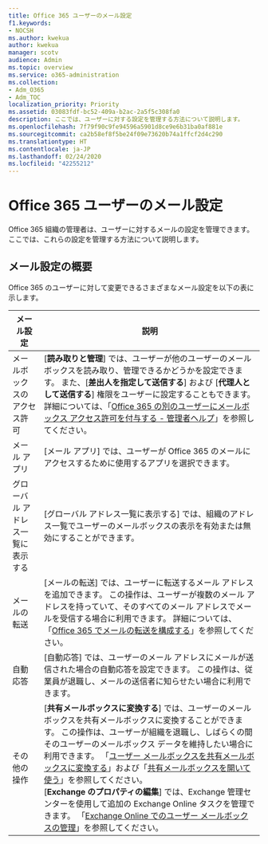 ```yaml
---
title: Office 365 ユーザーのメール設定
f1.keywords:
- NOCSH
ms.author: kwekua
author: kwekua
manager: scotv
audience: Admin
ms.topic: overview
ms.service: o365-administration
ms.collection:
- Adm_O365
- Adm_TOC
localization_priority: Priority
ms.assetid: 03083fdf-bc52-409a-b2ac-2a5f5c308fa0
description: ここでは、ユーザーに対する設定を管理する方法について説明します。
ms.openlocfilehash: 7f79f90c9fe94596a5901d8ce9e6b31ba0af881e
ms.sourcegitcommit: ca2b58ef8f5be24f09e73620b74a1ffcf2d4c290
ms.translationtype: HT
ms.contentlocale: ja-JP
ms.lasthandoff: 02/24/2020
ms.locfileid: "42255212"
---
```

# <a name="office-365-user-email-settings"></a>Office 365 ユーザーのメール設定

Office 365 組織の管理者は、ユーザーに対するメールの設定を管理できます。 ここでは、これらの設定を管理する方法について説明します。

## <a name="summary-of-email-settings"></a>メール設定の概要

Office 365 のユーザーに対して変更できるさまざまなメール設定を以下の表に示します。


|メール設定|説明  |
|---------|---------|
|メールボックスのアクセス許可| [**読み取りと管理**] では、ユーザーが他のユーザーのメールボックスを読み取り、管理できるかどうかを設定できます。 また、[**差出人を指定して送信する**] および [**代理人として送信する**] 権限をユーザーに設定することもできます。 詳細については、「[Office 365 の別のユーザーにメールボックス アクセス許可を付与する - 管理者ヘルプ](../add-users/give-mailbox-permissions-to-another-user.md)」を参照してください。 |
|メール アプリ| [メール アプリ] では、ユーザーが Office 365 のメールにアクセスするために使用するアプリを選択できます。 |
|グローバル アドレス一覧に表示する| [グローバル アドレス一覧に表示する] では、組織のアドレス一覧でユーザーのメールボックスの表示を有効または無効にすることができます。 |
|メールの転送|[メールの転送] では、ユーザーに転送するメール アドレスを追加できます。 この操作は、ユーザーが複数のメール アドレスを持っていて、そのすべてのメール アドレスでメールを受信する場合に利用できます。 詳細については、「[Office 365 でメールの転送を構成する](configure-email-forwarding.md)」を参照してください。|
|自動応答|[自動応答] では、ユーザーのメール アドレスにメールが送信された場合の自動応答を設定できます。 この操作は、従業員が退職し、メールの送信者に知らせたい場合に利用できます。|
|その他の操作| [**共有メールボックスに変換する**] では、ユーザーのメールボックスを共有メールボックスに変換することができます。 この操作は、ユーザーが組織を退職し、しばらくの間そのユーザーのメールボックス データを維持したい場合に利用できます。 「[ユーザー メールボックスを共有メールボックスに変換する](convert-user-mailbox-to-shared-mailbox.md)」および「[共有メールボックスを開いて使う](https://support.office.com/article/open-and-use-a-shared-mailbox-in-outlook-d94a8e9e-21f1-4240-808b-de9c9c088afd)」を参照してください。</br>[**Exchange のプロパティの編集**] では、Exchange 管理センターを使用して追加の Exchange Online タスクを管理できます。 「[Exchange Online でのユーザー メールボックスの管理](https://docs.microsoft.com/exchange/recipients-in-exchange-online/manage-user-mailboxes/manage-user-mailboxes)」を参照してください。|
